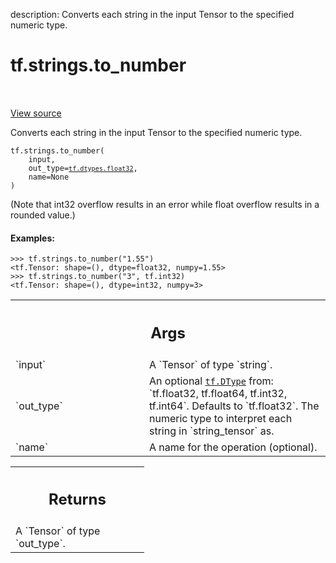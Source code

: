 description: Converts each string in the input Tensor to the specified numeric type.

<div itemscope itemtype="http://developers.google.com/ReferenceObject">
<meta itemprop="name" content="tf.strings.to_number" />
<meta itemprop="path" content="Stable" />
</div>

# tf.strings.to_number

<!-- Insert buttons and diff -->

<table class="tfo-notebook-buttons tfo-api nocontent" align="left">

</table>

<a target="_blank" class="external" href="/code/stable/tensorflow/python/ops/string_ops.py">View source</a>



Converts each string in the input Tensor to the specified numeric type.


<pre class="devsite-click-to-copy prettyprint lang-py tfo-signature-link">
<code>tf.strings.to_number(
    input,
    out_type=<a href="../../tf/dtypes.md#float32"><code>tf.dtypes.float32</code></a>,
    name=None
)
</code></pre>



<!-- Placeholder for "Used in" -->

(Note that int32 overflow results in an error while float overflow
results in a rounded value.)

#### Examples:



```
>>> tf.strings.to_number("1.55")
<tf.Tensor: shape=(), dtype=float32, numpy=1.55>
>>> tf.strings.to_number("3", tf.int32)
<tf.Tensor: shape=(), dtype=int32, numpy=3>
```

<!-- Tabular view -->
 <table class="responsive fixed orange">
<colgroup><col width="214px"><col></colgroup>
<tr><th colspan="2"><h2 class="add-link">Args</h2></th></tr>

<tr>
<td>
`input`<a id="input"></a>
</td>
<td>
A `Tensor` of type `string`.
</td>
</tr><tr>
<td>
`out_type`<a id="out_type"></a>
</td>
<td>
An optional <a href="../../tf/dtypes/DType.md"><code>tf.DType</code></a> from: `tf.float32, tf.float64, tf.int32,
tf.int64`. Defaults to `tf.float32`.
The numeric type to interpret each string in `string_tensor` as.
</td>
</tr><tr>
<td>
`name`<a id="name"></a>
</td>
<td>
A name for the operation (optional).
</td>
</tr>
</table>



<!-- Tabular view -->
 <table class="responsive fixed orange">
<colgroup><col width="214px"><col></colgroup>
<tr><th colspan="2"><h2 class="add-link">Returns</h2></th></tr>
<tr class="alt">
<td colspan="2">
A `Tensor` of type `out_type`.
</td>
</tr>

</table>

